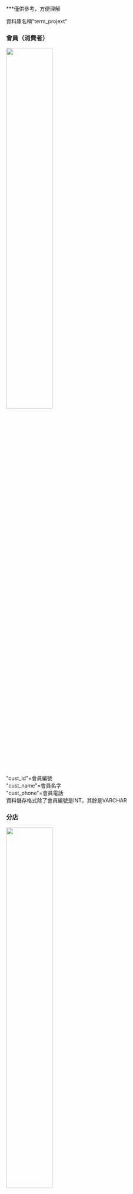 ***僅供參考，方便理解

資料庫名稱"term_projext"

<h3>會員（消費者）</h3>
<img src="https://github.com/hsuehnai/-/assets/162154266/ba0c14f3-4ed5-44d8-ac2d-e3619821339a.png" width=50% height=50%>

"cust_id"=會員編號<br>
"cust_name"=會員名字<br>
"cust_phone"=會員電話<br>
資料儲存格式除了會員編號是INT，其餘是VARCHAR<br>

<h3>分店</h3>
<img src="https://github.com/hsuehnai/-/assets/162154266/d9cee8e6-cc81-4f7c-8f86-f6b91d8a98aa.png" width=50% height=50%>

"store_id"=分店編號<br>
"store_name"=分店名字<br>
"store_num"=分店已售出的餐盒數量<br>
資料儲存格式除了分店名字是VARCHAR，其餘是INT<br>

<h3>訂單</h3>
<img src="https://github.com/hsuehnai/-/assets/162154266/51100087-3a0d-4b77-abdd-7b19d2138a35.png" width=50% height=50%>

因為order是phpmyadmin保留字，所以table名稱為"orders"<br>
"order_id"=訂單編號<br>
"order_cust"=會員編號<br>
"order_date"=訂單日期<br>
"order_store"=分店編號<br>
"order_num"=訂購數量<br>
"order_finish"=訂單狀態<br>
資料儲存格式除了訂單日期是DATE，其餘是INT<br>，order_finish預設皆為0

<h3>員工</h3>
<img src="https://github.com/hsuehnai/-/assets/162154266/0bb21d53-57f8-4af8-b4c7-1535ddaa737b.png" width=50% height=50%>

"employee_id"=員工編號<br>
"employee_name"=員工名字<br>
"employee_pw"=員工密碼<br>
"employee_store"=員工所在分店編號<br>
資料儲存格式除了員工名字和密碼是VARCHAR，其餘是INT<br>
